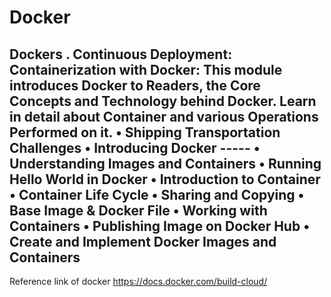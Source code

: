 # Docker
Dockers
. Continuous Deployment: Containerization with Docker: This module 
introduces Docker to Readers, the Core Concepts and Technology behind Docker. 
Learn in detail about Container and various Operations Performed on it. 
• Shipping Transportation Challenges 
• Introducing Docker -----
• Understanding Images and Containers 
• Running Hello World in Docker 
• Introduction to Container 
• Container Life Cycle 
• Sharing and Copying 
• Base Image & Docker File 
• Working with Containers 
• Publishing Image on Docker Hub 
• Create and Implement Docker Images and Containers 
-----------------------------------------------------------------------------
Reference link of  docker
https://docs.docker.com/build-cloud/
